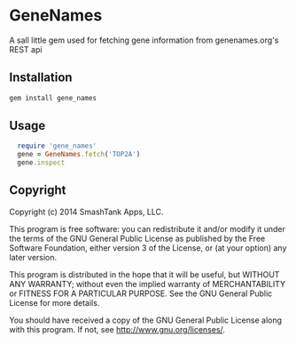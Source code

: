 GeneNames
====================

A sall little gem used for fetching gene information from genenames.org's REST api

## Installation
``` bash
gem install gene_names
```

## Usage
```ruby
  require 'gene_names'
  gene = GeneNames.fetch('TOP2A')
  gene.inspect
```

## Copyright

Copyright (c) 2014 SmashTank Apps, LLC.

This program is free software: you can redistribute it and/or modify
it under the terms of the GNU General Public License as published by
the Free Software Foundation, either version 3 of the License, or
(at your option) any later version.

This program is distributed in the hope that it will be useful,
but WITHOUT ANY WARRANTY; without even the implied warranty of
MERCHANTABILITY or FITNESS FOR A PARTICULAR PURPOSE.  See the
GNU General Public License for more details.

You should have received a copy of the GNU General Public License
along with this program.  If not, see <http://www.gnu.org/licenses/>.